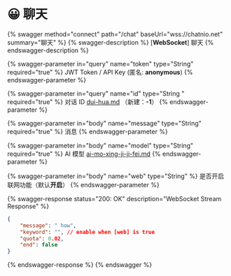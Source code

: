 # 😀 聊天



{% swagger method="connect" path="/chat" baseUrl="wss://chatnio.net" summary="聊天" %}
{% swagger-description %}
\[**WebSocket**] 聊天
{% endswagger-description %}

{% swagger-parameter in="query" name="token" type="String" required="true" %}
JWT Token / API Key (匿名: **anonymous**)
{% endswagger-parameter %}

{% swagger-parameter in="query" name="id" type="String " required="true" %}
对话 ID [dui-hua.md](dui-hua.md "mention") （新建：**-1**）
{% endswagger-parameter %}

{% swagger-parameter in="body" name="message" type="String" required="true" %}
消息
{% endswagger-parameter %}

{% swagger-parameter in="body" name="model" type="String" required="true" %}
AI 模型 [ai-mo-xing-ji-ji-fei.md](../../ai-mo-xing-ji-ji-fei.md "mention")
{% endswagger-parameter %}

{% swagger-parameter in="body" name="web" type="String" %}
是否开启联网功能（默认**开启**）
{% endswagger-parameter %}

{% swagger-response status="200: OK" description="WebSocket Stream Response" %}
```json
{
    "message": " how",
    "keyword": "", // enable when [web] is true
    "quota": 0.02,
    "end": false
}
```
{% endswagger-response %}
{% endswagger %}
